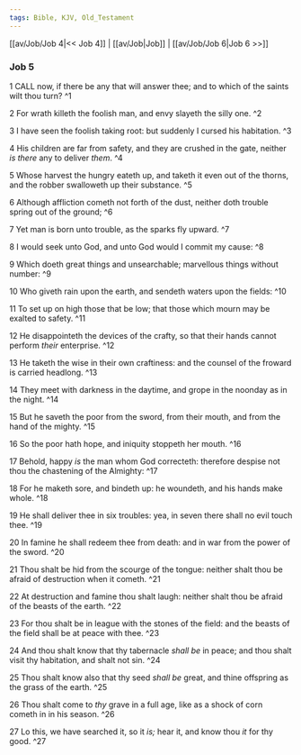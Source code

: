 ```yaml
---
tags: Bible, KJV, Old_Testament
---
```


[[av/Job/Job 4|<< Job 4]] | [[av/Job|Job]] | [[av/Job/Job 6|Job 6 >>]]

### Job 5

1 CALL now, if there be any that will answer thee; and to which of the saints wilt thou turn? ^1

2 For wrath killeth the foolish man, and envy slayeth the silly one. ^2

3 I have seen the foolish taking root: but suddenly I cursed his habitation. ^3

4 His children are far from safety, and they are crushed in the gate, neither _is_ _there_ any to deliver _them_. ^4

5 Whose harvest the hungry eateth up, and taketh it even out of the thorns, and the robber swalloweth up their substance. ^5

6 Although affliction cometh not forth of the dust, neither doth trouble spring out of the ground; ^6

7 Yet man is born unto trouble, as the sparks fly upward. ^7

8 I would seek unto God, and unto God would I commit my cause: ^8

9 Which doeth great things and unsearchable; marvellous things without number: ^9

10 Who giveth rain upon the earth, and sendeth waters upon the fields: ^10

11 To set up on high those that be low; that those which mourn may be exalted to safety. ^11

12 He disappointeth the devices of the crafty, so that their hands cannot perform _their_ enterprise. ^12

13 He taketh the wise in their own craftiness: and the counsel of the froward is carried headlong. ^13

14 They meet with darkness in the daytime, and grope in the noonday as in the night. ^14

15 But he saveth the poor from the sword, from their mouth, and from the hand of the mighty. ^15

16 So the poor hath hope, and iniquity stoppeth her mouth. ^16

17 Behold, happy _is_ the man whom God correcteth: therefore despise not thou the chastening of the Almighty: ^17

18 For he maketh sore, and bindeth up: he woundeth, and his hands make whole. ^18

19 He shall deliver thee in six troubles: yea, in seven there shall no evil touch thee. ^19

20 In famine he shall redeem thee from death: and in war from the power of the sword. ^20

21 Thou shalt be hid from the scourge of the tongue: neither shalt thou be afraid of destruction when it cometh. ^21

22 At destruction and famine thou shalt laugh: neither shalt thou be afraid of the beasts of the earth. ^22

23 For thou shalt be in league with the stones of the field: and the beasts of the field shall be at peace with thee. ^23

24 And thou shalt know that thy tabernacle _shall_ _be_ in peace; and thou shalt visit thy habitation, and shalt not sin. ^24

25 Thou shalt know also that thy seed _shall_ _be_ great, and thine offspring as the grass of the earth. ^25

26 Thou shalt come to _thy_ grave in a full age, like as a shock of corn cometh in in his season. ^26

27 Lo this, we have searched it, so it _is;_ hear it, and know thou _it_ for thy good. ^27
